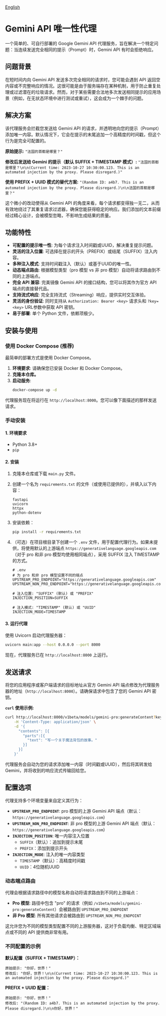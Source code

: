 [English](./README.md)

# Gemini API 唯一性代理

一个简单的、可自行部署的 Google Gemini API 代理服务，旨在解决一个特定问题：当连续发送完全相同的提示（Prompt）时，Gemini API 有时会拒绝响应。

## 问题背景

在短时间内向 Gemini API 发送多次完全相同的请求时，您可能会遇到 API 返回空内容或不完整响应的情况。这很可能是由于服务端存在某种机制，用于防止重复处理或过滤潜在的垃圾请求。然而，对于某些需要合法地多次发送相同提示的应用场景（例如，在无状态环境中进行测试或重试），这会成为一个棘手的问题。

## 解决方案

该代理服务会拦截您发送给 Gemini API 的请求，并透明地向您的提示（Prompt）添加唯一内容。默认情况下，它会在提示的末尾追加一个高精度的时间戳，但这个行为是完全可配置的。

**原始提示:**
`"法国的首都是哪里？"`

**修改后发送给 Gemini 的提示（默认 SUFFIX + TIMESTAMP 模式）:**
`"法国的首都是哪里？\n\n(Current time: 2023-10-27 10:30:00.123. This is an automated injection by the proxy. Please disregard.)"`

**使用 PREFIX + UUID 模式的替代方案:**
`"(Random ID: a4b7. This is an automated injection by the proxy. Please disregard.)\n\n法国的首都是哪里？"`

这个微小的改动使得从 Gemini API 的角度来看，每个请求都变得独一无二，从而有效地绕过了其重复请求过滤器，确保您能获得稳定的响应。我们添加的文本前缀经过精心设计，会被模型忽略，不影响生成结果的质量。

## 功能特性

- **可配置的提示唯一性**: 为每个请求注入时间戳或UUID，解决重复提示问题。
- **灵活的注入位置**: 可选择在提示的开头（PREFIX）或结尾（SUFFIX）注入内容。
- **多种注入模式**: 支持时间戳注入（默认）或基于UUID的唯一性。
- **动态端点路由**: 根据模型类型（pro 模型 vs 非 pro 模型）自动将请求路由到不同的上游端点。
- **完全 API 兼容**: 完美镜像 Gemini API 的接口结构，您可以将其作为官方 API 端点的直接替代品。
- **支持流式响应**: 完全支持流式（Streaming）响应，提供实时交互体验。
- **灵活的身份验证**: 同时支持从 `Authorization: Bearer <key>` 请求头和 `?key=<key>` URL参数中获取 API 密钥。
- **易于部署**: 单个 Python 文件，依赖项极少。

## 安装与使用

### 使用 Docker Compose (推荐)

最简单的部署方式是使用 Docker Compose。

1.  **环境要求**: 请确保您已安装 Docker 和 Docker Compose。
2.  **克隆本仓库。**
3.  **启动服务**:
    ```bash
    docker-compose up -d
    ```
代理服务现在将运行在 `http://localhost:8000`。您可以像下面描述的那样发送请求。

### 手动安装

#### 1. 环境要求

- Python 3.8+
- `pip`

#### 2. 安装

1.  克隆本仓库或下载 `main.py` 文件。

2.  创建一个名为 `requirements.txt` 的文件（或使用已提供的），并填入以下内容：
    ```
    fastapi
    uvicorn
    httpx
    python-dotenv
    ```

3.  安装依赖：
    ```bash
    pip install -r requirements.txt
    ```

4.  （可选）在项目根目录下创建一个 `.env` 文件，用于配置代理行为。如果未提供，将使用默认的上游端点 `https://generativelanguage.googleapis.com`（对于 pro 和非 pro 模型均使用相同端点），采用 SUFFIX 注入 TIMESTAMP 的方式。
    ```
    # .env
    # 为 pro 和非 pro 模型设置不同的端点
    UPSTREAM_PRO_ENDPOINT="https://generativelanguage.googleapis.com"
    UPSTREAM_NON_PRO_ENDPOINT="https://generativelanguage.googleapis.com"
    
    # 注入位置: "SUFFIX" (默认) 或 "PREFIX"
    INJECTION_POSITION=SUFFIX
    
    # 注入模式: "TIMESTAMP" (默认) 或 "UUID"
    INJECTION_MODE=TIMESTAMP
    ```

#### 3. 运行代理

使用 Uvicorn 启动代理服务器：

```bash
uvicorn main:app --host 0.0.0.0 --port 8000
```

现在，代理服务已在 `http://localhost:8000` 上运行。

## 发送请求

将您的应用程序或客户端请求的目标地址从官方 Gemini API 端点修改为代理服务器的地址（`http://localhost:8000`）。请确保请求中包含了您的 Gemini API 密钥。

**`curl` 使用示例:**

```bash
curl http://localhost:8000/v1beta/models/gemini-pro:generateContent?key=你的API密钥 \
    -H 'Content-Type: application/json' \
    -d '{
      "contents": [{
        "parts":[{
          "text": "写一个关于魔法背包的故事。"
        }]
      }]
    }'
```

代理服务会自动为您的请求添加唯一内容（时间戳或UUID），然后将其转发给 Gemini，并将收到的响应流式传输回给您。

## 配置选项

代理支持多个环境变量来自定义其行为：

- **`UPSTREAM_PRO_ENDPOINT`**: pro 模型的上游 Gemini API 端点（默认：`https://generativelanguage.googleapis.com`）
- **`UPSTREAM_NON_PRO_ENDPOINT`**: 非 pro 模型的上游 Gemini API 端点（默认：`https://generativelanguage.googleapis.com`）
- **`INJECTION_POSITION`**: 唯一内容注入位置
  - `SUFFIX`（默认）：追加到提示末尾
  - `PREFIX`：添加到提示开头
- **`INJECTION_MODE`**: 注入的唯一内容类型
  - `TIMESTAMP`（默认）：高精度时间戳
  - `UUID`：4位随机UUID

### 动态端点路由

代理会根据请求路径中的模型名称自动将请求路由到不同的上游端点：

- **Pro 模型**: 路径中包含 "pro" 的请求（例如 `/v1beta/models/gemini-pro:generateContent`）会被路由到 `UPSTREAM_PRO_ENDPOINT`
- **非 Pro 模型**: 所有其他请求会被路由到 `UPSTREAM_NON_PRO_ENDPOINT`

这允许您为不同的模型类型配置不同的上游服务器，这对于负载均衡、特定区域端点或不同的 API 提供商非常有用。

### 不同配置的示例

**默认配置（SUFFIX + TIMESTAMP）：**
```
原始提示: "你好，世界！"
修改后: "你好，世界！\n\n(Current time: 2023-10-27 10:30:00.123. This is an automated injection by the proxy. Please disregard.)"
```

**PREFIX + UUID 配置：**
```
原始提示: "你好，世界！"
修改后: "(Random ID: a4b7. This is an automated injection by the proxy. Please disregard.)\n\n你好，世界！"
```